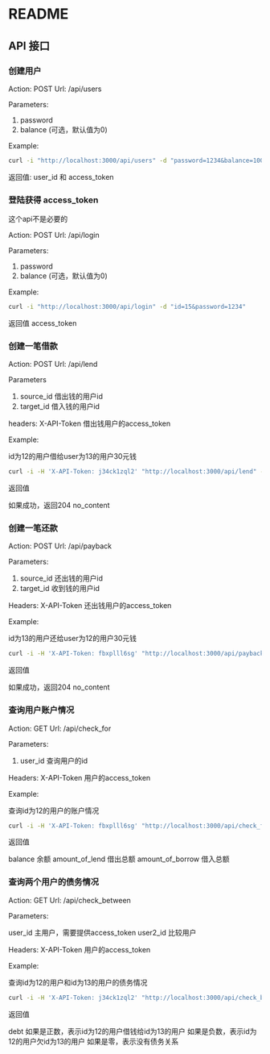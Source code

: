 # README

## API 接口

### 创建用户

Action: POST
Url: /api/users

Parameters:
1. password
2. balance (可选，默认值为0)

Example:

```sh
curl -i "http://localhost:3000/api/users" -d "password=1234&balance=100"
```

返回值:  user_id 和 access_token

### 登陆获得 access_token

这个api不是必要的

Action: POST
Url: /api/login

Parameters:
1. password
2. balance (可选，默认值为0)

Example:

```sh
curl -i "http://localhost:3000/api/login" -d "id=15&password=1234"
```
返回值 access_token


### 创建一笔借款

Action: POST
Url: /api/lend

Parameters
1. source_id 借出钱的用户id
2. target_id 借入钱的用户id

headers: X-API-Token  借出钱用户的access_token


Example:

id为12的用户借给user为13的用户30元钱

```sh
curl -i -H 'X-API-Token: j34ck1zql2' "http://localhost:3000/api/lend" -d "source_id=12&target_id=13&amount=30"
```

返回值

如果成功，返回204 no\_content

### 创建一笔还款

Action: POST
Url: /api/payback

Parameters:
1. source_id 还出钱的用户id
2. target_id 收到钱的用户id

Headers: X-API-Token  还出钱用户的access_token

Example:

id为13的用户还给user为12的用户30元钱

```sh
curl -i -H 'X-API-Token: fbxplll6sg' "http://localhost:3000/api/payback" -d "source_id=13&target_id=12&amount=30"
```

返回值

如果成功，返回204 no\_content

### 查询用户账户情况

Action: GET
Url: /api/check_for

Parameters:

1. user_id 查询用户的id

Headers: X-API-Token 用户的access_token

Example:

查询id为12的用户的账户情况

```sh
curl -i -H 'X-API-Token: fbxplll6sg' "http://localhost:3000/api/check_for?user_id=12"
```

返回值

balance  余额
amount_of_lend 借出总额
amount_of_borrow 借入总额

### 查询两个用户的债务情况

Action: GET
Url: /api/check_between

Parameters:

user_id 主用户，需要提供access_token
user2_id 比较用户

Headers: X-API-Token 用户的access_token

Example:

查询id为12的用户和id为13的用户的债务情况

```sh
curl -i -H 'X-API-Token: j34ck1zql2' "http://localhost:3000/api/check_between?user_id=12&user2_id=13"
```

返回值

debt
如果是正数，表示id为12的用户借钱给id为13的用户
如果是负数，表示id为12的用户欠id为13的用户
如果是零，表示没有债务关系
